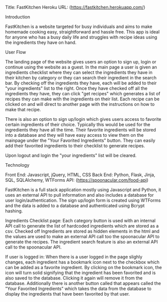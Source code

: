 Title: FastKitchen 
Heroku URL: (https://fastkitchen.herokuapp.com/)

Introduction

FastKitchen is a website targeted for busy individuals and aims to make homemade cooking easy, straightforward and hassle free. 
This app is ideal for anyone who has a busy daily life and struggles with recipe ideas using the ingredients they have on hand. 


User Flow

The landing page of the website gives users an option to sign up, login or continue using the website as a guest. 
In the main page a user is given an ingredients checklist where they can select the ingredients they have in their kitchen by category or they can search their ingredient in the search bar.
By checking off the ingredients they have, each will be added to their "your ingredients" list to the right. 
Once they have checked off all the ingredients they have, they can click "get recipes" which generates a list of recipes they can make with the ingredients on their list. 
Each recipe can be clicked on and will direct to another page with the instructions on how to make that recipe.

There is also an option to sign up/login which gives users access to favorite certain ingredients of their choice. Typically this would be used for the ingredients they have all the time. 
Their favorite ingredients will be stored into a database and they will have easy access to view them on the mainpage under the "Your Favorited Ingredients" button. 
They can easily add their favorited ingredients to their checklist to generate recipes. 

Upon logout and login the "your ingredients" list will be cleared.


Technology

Front End: Javascript, jQuery, HTML, CSS
Back End: Python, Flask, Jinja, SQL, SQLAlchemy, WTForms
API: (https://spoonacular.com/food-api)

FastKitchen is a full stack application mostly using Javascript and Python, it uses an external API to pull information and also includes a database for user login/authentication.
The sign up/login form is created using WTForms and the data is added to a database and authenticated using Bcrypt hashing. 

Ingredients Checklist page:
Each category button is used with an internal API call to generate the list of hardcoded ingredients which are stored as a csv. 
Checked off Ingredients are stored as hidden elements in the html and the values are used to make an external API call too the spoonacular API to generate the recipes. 
The ingredient search feature is also an external API call to the spoonacular API. 

If user is logged in:
When there is a user logged in the page slighly changes, each ingredient has a bookmark icon next to the checkbox which can be added as a favorite ingredient.
By clicking on the bookmark icon, the icon will turn solid signifying that the ingredient has been favorited and is also saved to the database. Clicking it again will remove it from the database. 
Additionally there is another button called that appears called the "Your Favorited Ingredients" which takes the data from the database to display the ingredients that have been favorited by that user. 

